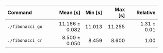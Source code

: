 | Command | Mean [s] | Min [s] | Max [s] | Relative |
|:---|---:|---:|---:|---:|
| `./fibonacci_go` | 11.166 ± 0.082 | 11.013 | 11.255 | 1.31 ± 0.01 |
| `./fibonacci_cr` | 8.500 ± 0.050 | 8.459 | 8.600 | 1.00 |
